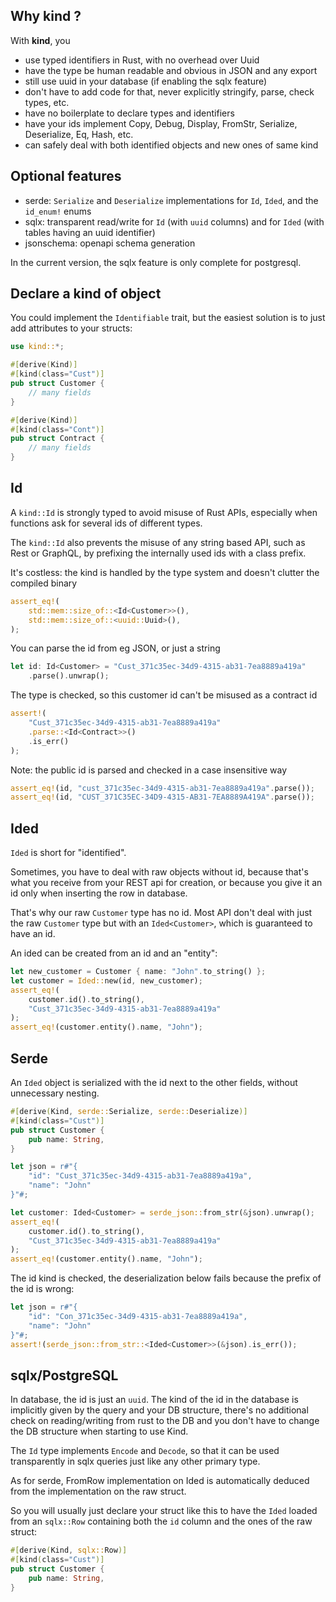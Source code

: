
## Why kind ?

With **kind**, you

- use typed identifiers in Rust, with no overhead over Uuid
- have the type be human readable and obvious in JSON and any export
- still use uuid in your database (if enabling the sqlx feature)
- don't have to add code for that, never explicitly stringify, parse, check types, etc.
- have no boilerplate to declare types and identifiers
- have your ids implement Copy, Debug, Display, FromStr, Serialize, Deserialize, Eq, Hash, etc.
- can safely deal with both identified objects and new ones of same kind


## Optional features

* serde: `Serialize` and `Deserialize` implementations for `Id`, `Ided`, and the `id_enum!` enums
* sqlx: transparent read/write for `Id` (with `uuid` columns) and for `Ided` (with tables having an uuid identifier)
* jsonschema: openapi schema generation

In the current version, the sqlx feature is only complete for postgresql.

## Declare a kind of object

You could implement the `Identifiable` trait, but the easiest solution is to just add attributes to your structs:

```rust
use kind::*;

#[derive(Kind)]
#[kind(class="Cust")]
pub struct Customer {
    // many fields
}

#[derive(Kind)]
#[kind(class="Cont")]
pub struct Contract {
    // many fields
}
```

## Id

A `kind::Id` is strongly typed to avoid misuse of Rust APIs, especially when functions ask for several ids of different types.

The `kind::Id` also prevents the misuse of any string based API, such as Rest or GraphQL, by prefixing the internally used ids with a class prefix.

It's costless: the kind is handled by the type system and doesn't clutter the compiled binary

```rust
assert_eq!(
    std::mem::size_of::<Id<Customer>>(),
    std::mem::size_of::<uuid::Uuid>(),
);
```

You can parse the id from eg JSON, or just a string
```rust
let id: Id<Customer> = "Cust_371c35ec-34d9-4315-ab31-7ea8889a419a"
    .parse().unwrap();
```

The type is checked, so this customer id can't be misused as a contract id
```rust
assert!(
    "Cust_371c35ec-34d9-4315-ab31-7ea8889a419a"
    .parse::<Id<Contract>>()
    .is_err()
);
```

Note: the public id is parsed and checked in a case insensitive way
```rust
assert_eq!(id, "cust_371c35ec-34d9-4315-ab31-7ea8889a419a".parse());
assert_eq!(id, "CUST_371C35EC-34D9-4315-AB31-7EA8889A419A".parse());
```

## Ided

`Ided` is short for "identified".

Sometimes, you have to deal with raw objects without id, because that's what you receive from your REST api for creation, or because you give it an id only when inserting the row in database.

That's why our raw `Customer` type has no id.
Most API don't deal with just the raw `Customer` type but with an `Ided<Customer>`, which is guaranteed to have an id.

An ided can be created from an id and an "entity":

```rust
let new_customer = Customer { name: "John".to_string() };
let customer = Ided::new(id, new_customer);
assert_eq!(
    customer.id().to_string(),
    "Cust_371c35ec-34d9-4315-ab31-7ea8889a419a"
);
assert_eq!(customer.entity().name, "John");
```

## Serde

An `Ided` object is serialized with the id next to the other fields, without unnecessary nesting.

```rust
#[derive(Kind, serde::Serialize, serde::Deserialize)]
#[kind(class="Cust")]
pub struct Customer {
    pub name: String,
}

let json = r#"{
    "id": "Cust_371c35ec-34d9-4315-ab31-7ea8889a419a",
    "name": "John"
}"#;

let customer: Ided<Customer> = serde_json::from_str(&json).unwrap();
assert_eq!(
    customer.id().to_string(),
    "Cust_371c35ec-34d9-4315-ab31-7ea8889a419a"
);
assert_eq!(customer.entity().name, "John");
```

The id kind is checked, the deserialization below fails because the prefix of the id is wrong:
```rust
let json = r#"{
    "id": "Con_371c35ec-34d9-4315-ab31-7ea8889a419a",
    "name": "John"
}"#;
assert!(serde_json::from_str::<Ided<Customer>>(&json).is_err());
```

## sqlx/PostgreSQL

In database, the id is just an `uuid`. The kind of the id in the database is implicitly given by the query and your DB structure, there's no additional check on reading/writing from rust to the DB and you don't have to change the DB structure when starting to use Kind.

The `Id` type implements `Encode` and `Decode`, so that it can be used transparently in sqlx queries just like any other primary type.

As for serde, FromRow implementation on Ided is automatically deduced from the implementation on the raw struct.

So you will usually just declare your struct like this to have the `Ided` loaded from an `sqlx::Row` containing both the `id` column and the ones of the raw struct:

```rust
#[derive(Kind, sqlx::Row)]
#[kind(class="Cust")]
pub struct Customer {
    pub name: String,
}
```

